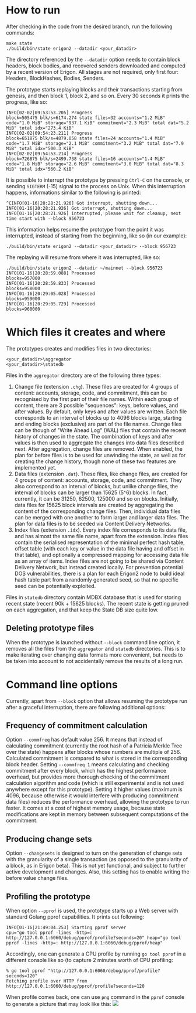 # How to run

After checking in the code from the desired branch, run the following commands:

```
make state
./build/bin/state erigon2 --datadir <your_datadir>
```

The directory referenced by the `--datadir` option needs to contain block headers, block bodies, and recovered senders downloaded and computed by a recent version of Erigon. All stages are not required, only first four: Headers, BlockHashes, Bodies, Senders.

The prototype starts replaying blocks and their transactions starting from genesis, and then block 1, block 2, and so on. Every 30 seconds it prints the progress, like so:

```
INFO[02-02|09:53:53.205] Progress                                 block=505475 blk/s=6174.274 state files=32 accounts="1.2 MiB" code="1.0 MiB" storage="937.1 KiB" commitment="2.3 MiB" total dat="5.2 MiB" total idx="273.4 KiB"
INFO[02-02|09:54:23.211] Progress                                 block=651875 blk/s=4879.058 state files=24 accounts="1.4 MiB" code="1.7 MiB" storage="2.1 MiB" commitment="3.2 MiB" total dat="7.9 MiB" total idx="500.3 KiB"
INFO[02-02|09:54:53.214] Progress                                 block=726875 blk/s=2499.738 state files=16 accounts="1.4 MiB" code="1.8 MiB" storage="2.6 MiB" commitment="3.0 MiB" total dat="8.3 MiB" total idx="560.2 KiB"
```

It is possible to interrupt the prototype by pressing `Ctrl-C` on the console, or sending `SIGTERM` (-15) signal to the process on Unix. When this interruption happens, informations similar to the following is printed:

```
^CINFO[01-16|20:28:21.926] Got interrupt, shutting down...
INFO[01-16|20:28:21.926] Got interrupt, shutting down...
INFO[01-16|20:28:21.926] interrupted, please wait for cleanup, next time start with --block 956723
```

This information helps resume the prototype from the point it was interrupted, instead of starting from the beginning, like so (in our example):

```
./build/bin/state erigon2 --datadir <your_datadir> --block 956723
```

The replaying will resume from where it was interrupted, like so:

```
./build/bin/state erigon2 --datadir ~/mainnet --block 956723
INFO[01-16|20:28:59.088] Processed                                blocks=957000
INFO[01-16|20:28:59.833] Processed                                blocks=958000
INFO[01-16|20:29:05.028] Processed                                blocks=959000
INFO[01-16|20:29:05.729] Processed                                blocks=960000
```

# Which files it creates and where

The prototypes creates and modifies files in two directories:

```
<your_datadir>\aggregator
<your_datadir>\statedb
```

Files in the `aggregator` directory are of the following three types:

1. Change file (extension `.chg`). These files are created for 4 groups of content: accounts, storage, code, and commitment, this can be recognised by the first part of their file names. Within each group of content, there are 3 possible "sequences": keys, before values, and after values. By default, only keys and after values are written. Each file corresponds to an interval of blocks up to 4096 blocks large, starting and ending blocks (exclusive) are part of the file names. Change files can be though of "Write Ahead Log" (WAL) files that contain the recent history of changes in the state. The combination of keys and after values is then used to aggregate the changes into data files described next. After aggregation, change files are removed. When enabled, the plan for before files is to be used for unwinding the state, as well as for creating the change history, though none of these two features are implemented yet.
2. Data files (extension `.dat`). These files, like change files, are created for 4 groups of content: accounts, storage, code, and commitment. They also correspond to an interval of blocks, but unlike change files, the interval of blocks can be larger than 15625 (5^6) blocks. In fact, currently, it can be 31250, 62500, 125000 and so on blocks. Initially, data files for 15625 block intervals are created by aggregating the content of the corresponding change files. Then, individual data files can be merged with one another to form larger and larger data files. The plan for data files is to be seeded via Content Delivery Networks.
3. Index files (extension `.idx`). Every index file corresponds to its data file, and has almost the same file name, apart from the extension. Index files contain the serialised representation of the minimal perfect hash table, offset table (with each key or value in the data file having and offset in that table), and optionally a compressed mapping for accessing data file as an array of items. Index files are not going to be shared via Content Delivery Network, but instead created locally. For prevention potential DOS vulnerabilities, there is a plan for each Erigon2 node to build ideal hash table part from a randomly generated seed, so that no specific seed can be potentially exploited.

Files in `statedb` directory contain MDBX database that is used for storing recent state (recent 90k + 15625 blocks). The recent state is getting pruned on each aggregation, and that keep the State DB size quite low.

## Deleting prototype files

When the prototype is launched without `--block` command line option, it removes all the files from the `aggregator` and `statedb` directories. This is to make iterating over changing data formats more convenient, but needs to be taken into account to not accidentally remove the results of a long run.

# Command line options

Currently, apart from `--block` option that allows resuming the prototype run after a graceful interruption, there are following additional options:

## Frequency of commitment calculation

Option `--commfreq` has default value 256. It means that instead of calculating commitment (currently the root hash of a Patricia Merkle Tree over the state) happens after blocks whose numbers are multiple of 256. Calculated commitment is compared to what is stored in the corresponding block header. Setting `--commfreq 1` means calculating and checking commitment after every block, which has the highest performance overhead, but provides more thorough checking of the commitment calculation algorithm and code (which is still experimental and is not used anywhere except for this prototype). Setting it higher values (maximum is 4096, because otherwise it would interfere with producing commitment data files) reduces the performance overhead, allowing the prototype to run faster. It comes at a cost of highest memory usage, because state modifications are kept in memory between subsequent computations of the commitment.

## Producing change sets

Option `--changesets` is designed to turn on the generation of change sets with the granularity of a single transaction (as opposed to the granularity of a block, as in Erigon beta). This is not yet functional, and subject to further active development and changes. Also, this setting has to enable writing the before value change files.

## Profiling the prototype

When option `--pprof` is used, the prototype starts up a Web server with standard Golang pprof capabilities. It prints out following:

```
INFO[01-16|21:49:04.253] Starting pprof server                    cpu="go tool pprof -lines -http=: http://127.0.0.1:6060/debug/pprof/profile?seconds=20" heap="go tool pprof -lines -http=: http://127.0.0.1:6060/debug/pprof/heap"
```

Accordingly, one can generate a CPU profile by running `go tool pprof` in a different console like so (to capture 2 minutes worth of CPU profiling:

```
% go tool pprof "http://127.0.0.1:6060/debug/pprof/profile?seconds=120"
Fetching profile over HTTP from http://127.0.0.1:6060/debug/pprof/profile?seconds=120
```

When profile comes back, one can use `png` command in the `pprof` console to generate a picture that may look like this: ![](https://github.com/ledgerwatch/erigon/blob/devel/docs/erigon2_profile.png)
